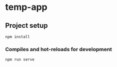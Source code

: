 # temp-app

## Project setup
```
npm install
```

### Compiles and hot-reloads for development
```
npm run serve
```


